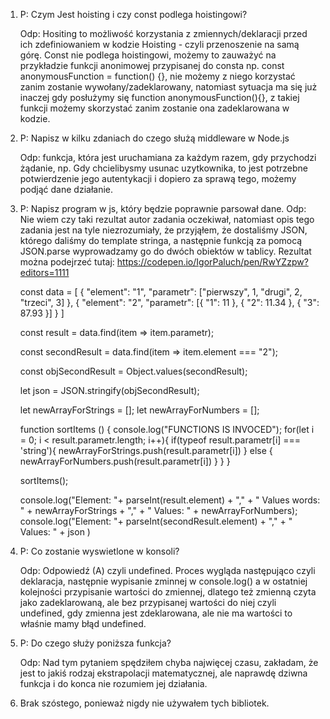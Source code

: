 1.  
    P: Czym Jest hoisting i czy const podlega hoistingowi?

    Odp: Hositing to możliwość korzystania z zmiennych/deklaracji przed ich zdefiniowaniem w kodzie Hoisting - czyli przenoszenie na samą górę. Const nie podlega hoistingowi, możemy to zauważyć na przykładzie funkcji anonimowej przypisanej do consta np. const anonymousFunction = function() {}, nie możemy z niego korzystać zanim zostanie wywołany/zadeklarowany, natomiast sytuacja ma się już inaczej gdy posłużymy się function anonymousFunction(){}, z takiej funkcji możemy skorzystać zanim zostanie ona zadeklarowana w kodzie.
2. 
    P: Napisz w kilku zdaniach do czego służą middleware w Node.js

    Odp: funkcja, która jest uruchamiana za każdym razem, gdy przychodzi żądanie, np. Gdy chcielibysmy usunac uzytkownika, to jest potrzebne potwierdzenie jego autentykacji i dopiero za sprawą tego, możemy podjąć dane działanie.
3.  
    P: Napisz program w js, który będzie poprawnie parsował dane.
        Odp: Nie wiem czy taki rezultat autor zadania oczekiwał, natomiast opis tego zadania jest na tyle niezrozumiały, że przyjąłem, że dostaliśmy JSON, którego daliśmy do template stringa, a następnie funkcją za pomocą JSON.parse wyprowadzamy go do dwóch obiektów w tablicy. Rezultat można podejrzeć tutaj: https://codepen.io/IgorPaluch/pen/RwYZzpw?editors=1111

      const data = [   { "element": "1", "parametr": ["pierwszy", 1, "drugi", 2, "trzeci", 3]   },   { "element": "2", "parametr": [{ "1": 11 }, { "2": 11.34 }, { "3":     87.93 }] } ]

    const result = data.find(item => item.parametr);

    const secondResult = data.find(item => item.element === "2");

    const objSecondResult = Object.values(secondResult);

    let json = JSON.stringify(objSecondResult);

    let newArrayForStrings = [];
    let newArrayForNumbers = [];

    function sortItems () {
      console.log("FUNCTIONS IS INVOCED");
      for(let i = 0; i < result.parametr.length; i++){
        if(typeof result.parametr[i] === 'string'){
          newArrayForStrings.push(result.parametr[i])
        } else {
          newArrayForNumbers.push(result.parametr[i])
        }
      }
    }

    sortItems();

    console.log("Element: "+ parseInt(result.element) + "," + " Values words: " + newArrayForStrings + "," + " Values: " + newArrayForNumbers);
    console.log("Element: "+ parseInt(secondResult.element) + "," + " Values: " + json )
4.  
    P: Co zostanie wyswietlone w konsoli?

    Odp: Odpowiedź (A) czyli undefined. Proces wygląda następująco czyli deklaracja, następnie wypisanie zminnej w console.log() a w ostatniej kolejności przypisanie       wartości do zmiennej, dlatego też zmienną czyta jako zadeklarowaną, ale bez przypisanej wartości do niej czyli undefined, gdy zmienna jest zdeklarowana, ale nie ma     wartości to właśnie mamy błąd undefined.
5.  
    P: Do czego służy poniższa funkcja? 

    Odp: Nad tym pytaniem spędziłem chyba najwięcej czasu, zakładam, że jest to jakiś rodzaj ekstrapolacji matematycznej, ale naprawdę dziwna funkcja i do konca nie        rozumiem jej działania.

6. Brak szóstego, ponieważ nigdy nie używałem tych bibliotek.
